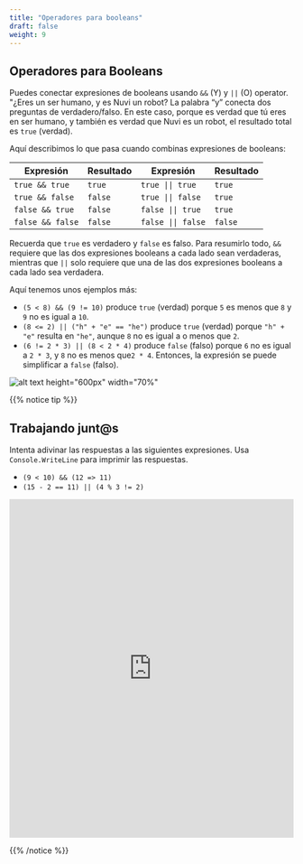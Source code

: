 ```yaml
---
title: "Operadores para booleans"
draft: false
weight: 9
---
```


## Operadores para Booleans

Puedes conectar expresiones de booleans usando `&&` (Y) y `||` (O) operator. "¿Eres un ser humano, y es Nuvi un robot? La palabra “y” conecta dos preguntas de verdadero/falso. En este caso, porque es verdad que tú eres en ser humano, y también es verdad que Nuvi es un robot, el resultado total es `true` (verdad).

Aquí describimos lo que pasa cuando combinas expresiones de booleans:

| Expresión        | Resultado  | Expresión                         | Resultado |
| ---------------- | ------- | ------------------------------------- | ------- |
| `true && true`   | `true`  | <code>true &#124;&#124; true</code>   | `true`  |
| `true && false`  | `false` | <code>true &#124;&#124; false</code>  | `true`  |
| `false && true`  | `false` | <code>false &#124;&#124; true</code>  | `true`  |
| `false && false` | `false` | <code>false &#124;&#124; false</code> | `false` |

Recuerda que `true` es verdadero y `false` es falso. Para resumirlo todo, `&&` requiere que las dos expresiones booleans a cada lado sean verdaderas, mientras que `||` solo requiere que una de las dos expresiones booleans a cada lado sea verdadera. 

Aquí tenemos unos ejemplos más:

- `(5 < 8) && (9 != 10)` produce `true` (verdad) porque `5` es menos que `8` y `9` no es igual a `10`.
- `(8 <= 2) || ("h" + "e" == "he")` produce `true` (verdad) porque  `"h" + "e"` resulta en `"he"`, aunque `8` no es igual a o menos que `2`.
- `(6 != 2 * 3) || (8 < 2 * 4)` produce `false` (falso) porque `6` no es igual a `2 * 3`, y `8` no es menos que`2 * 4`. Entonces, la expresión se puede simplificar a `false` (falso).

![alt text height="600px" width="70%"](../media/booleans-advanced.png "Combining booleans")

{{% notice tip %}}

## Trabajando junt@s

Intenta adivinar las respuestas a las siguientes expresiones. Usa  `Console.WriteLine` para imprimir las respuestas. 

- `(9 < 10) && (12 => 11)`
- `(15 - 2 == 11) || (4 % 3 != 2)`

<iframe height="600px" width="100%" src="https://replit.com/@nuevofoundation/NF-CSharp-blank?lite=true" scrolling="no" frameborder="no" allowtransparency="true" allowfullscreen="true" sandbox="allow-forms allow-pointer-lock allow-popups allow-same-origin allow-scripts allow-modals"></iframe>

{{% /notice %}}
